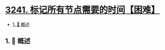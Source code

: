 # [3241. 标记所有节点需要的时间【困难】](https://github.com/tnotesjs/TNotes.leetcode/tree/main/notes/3241.%20%E6%A0%87%E8%AE%B0%E6%89%80%E6%9C%89%E8%8A%82%E7%82%B9%E9%9C%80%E8%A6%81%E7%9A%84%E6%97%B6%E9%97%B4%E3%80%90%E5%9B%B0%E9%9A%BE%E3%80%91)

<!-- region:toc -->

- [1. 📝 概述](#1--概述)

<!-- endregion:toc -->

## 1. 📝 概述
